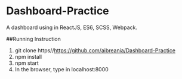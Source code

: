 # Dashboard-Practice
A dashboard using in ReactJS, ES6, SCSS, Webpack.

##Running Instruction
1. git clone https//https://github.com/aibreania/Dashboard-Practice
2. npm install
3. npm start
4. In the browser, type in localhost:8000
